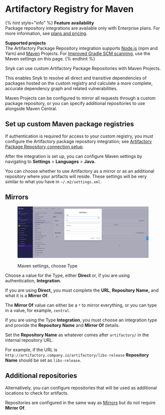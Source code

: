 # Artifactory Registry for Maven

{% hint style="info" %}
**Feature availability**\
Package repository integrations are available only with Enterprise plans. For more information, see [plans and pricing](https://snyk.io/plans/).

**Supported projects**\
The Artifactory Package Repository integration supports [Node.js](../../../../supported-languages-package-managers-and-frameworks/javascript/#supported-frameworks-and-package-managers) (npm and Yarn) and [Maven](../../../../supported-languages-package-managers-and-frameworks/java-and-kotlin/#supported-frameworks-and-package-managers) Projects. For [Improved Gradle SCM scanning](../../../../supported-languages-package-managers-and-frameworks/java-and-kotlin/git-repositories-with-maven-and-gradle.md#improved-gradle-scm-scanning-early-access), use the Maven settings on this page.
{% endhint %}

Snyk can use custom Artifactory Package Repositories with Maven Projects.

This enables Snyk to resolve all direct and transitive dependencies of packages hosted on the custom registry and calculate a more complete, accurate dependency graph and related vulnerabilities.

Maven Projects can be configured to mirror all requests through a custom package repository, or you can specify additional repositories to use alongside Maven Central.

## **Set up custom Maven package registries**

If authentication is required for access to your custom registry, you must configure the Artifactory package repository integration; see [Artifactory Package Repository connection setup](./).

After the integration is set up, you can configure Maven settings by navigating to **Settings** > **Languages** > **Java**.

You can choose whether to use Artifactory as a mirror or as an additional repository where your artifacts will reside. These settings will be very similar to what you have in `~/.m2/settings.xml`.

## Mirrors

<figure><img src="../../../../.gitbook/assets/image.png" alt=""><figcaption><p>Maven settings, choose Type</p></figcaption></figure>

Choose a value for the Type, either **Direct** or, if you are using authentication, **Integration.**

If you are using **Direct,** you must complete the **URL**, **Repository Name,** and what it is a **Mirror Of**.

The **Mirror Of** value can either be a `*` to mirror everything, or you can type in a value, for example, `central`.

If you are using the Type **Integration**, you must choose an integration type and provide the **Repository Name** and **Mirror Of** details.

Set the **Repository Name** as whatever comes after `artifactory/` in the internal repository URL.

For example, if the URL is `http://artifactory.company.io/artifactory/libs-release` **Repository Name** should be set as `libs-release`.

## **Additional repositories**

Alternatively, you can configure repositories that will be used as additional locations to check for artifacts.

Repositories are configured in the same way as [Mirrors](artifactory-registry-for-maven.md#mirrors) but do not require **Mirror Of**.
